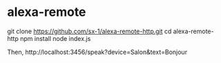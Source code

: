 # alexa-remote
git clone https://github.com/sx-1/alexa-remote-http.git
cd alexa-remote-http
npm install
node index.js

Then, http://localhost:3456/speak?device=Salon&text=Bonjour
